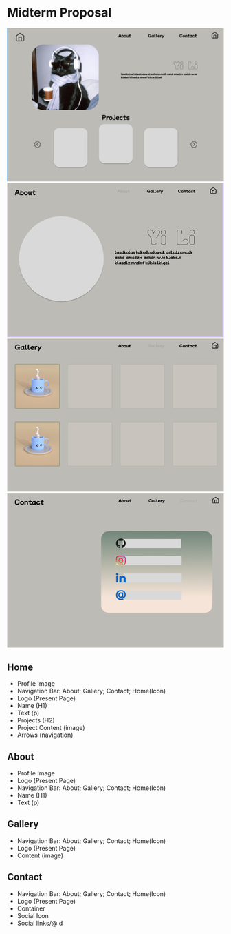 # Midterm Proposal

![alt text](image-4.png)
![alt text](image-1.png)
![alt text](image-2.png)
![alt text](image-3.png)


## Home
- Profile Image
- Navigation Bar: About; Gallery; Contact; Home(Icon)
- Logo (Present Page)
- Name (H1)
- Text (p)
- Projects (H2)
- Project Content (image)
- Arrows (navigation)

## About
- Profile Image
- Logo (Present Page)
- Navigation Bar: About; Gallery; Contact; Home(Icon)
- Name (H1)
- Text (p)

## Gallery 
- Navigation Bar: About; Gallery; Contact; Home(Icon)
- Logo (Present Page)
- Content (image)

## Contact
- Navigation Bar: About; Gallery; Contact; Home(Icon)
- Logo (Present Page)
- Container
- Social Icon
- Social links/@
d